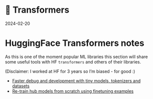 # 🤗 Transformers

2024-02-20

# HuggingFace Transformers notes

As this is one of the moment popular ML libraries this section will
share some useful tools with HF `transformers` and others of their
libraries.

(Disclaimer: I worked at HF for 3 years so I’m biased - for good :)

- [Faster debug and development with tiny models, tokenizers and
  datasets](./make-tiny-models.md)
- [Re-train hub models from scratch using finetuning
  examples](./re-train-hub-models.md)
